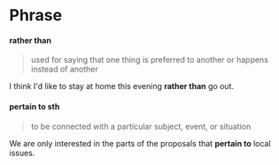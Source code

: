 # Phrase

#### rather than
>used for saying that one thing is preferred to another or happens instead of another

I think I'd like to stay at home this evening **rather than** go out.

#### pertain to sth
>to be connected with a particular subject, event, or situation

We are only interested in the parts of the proposals that **pertain to** local issues.